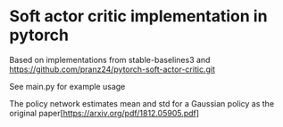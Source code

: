 # Soft actor critic implementation in pytorch

Based on implementations from stable-baselines3 and https://github.com/pranz24/pytorch-soft-actor-critic.git

See main.py for example usage

The policy network estimates mean and std for a Gaussian policy as the original paper[https://arxiv.org/pdf/1812.05905.pdf]
